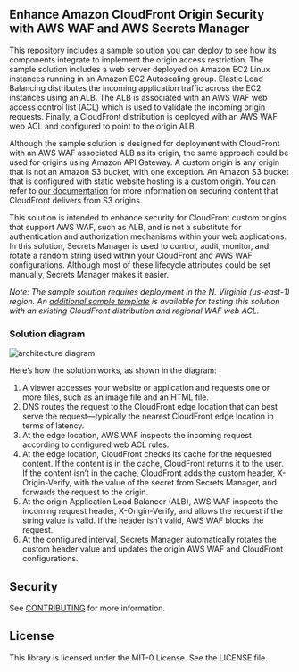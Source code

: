 ## Enhance Amazon CloudFront Origin Security with AWS WAF and AWS Secrets Manager

This repository includes a sample solution you can deploy to see how its components integrate to implement the origin access restriction. The sample solution includes a web server deployed on Amazon EC2 Linux instances running in an Amazon EC2 Autoscaling group. Elastic Load Balancing distributes the incoming application traffic across the EC2 instances using an ALB. The ALB is associated with an AWS WAF web access control list (ACL) which is used to validate the incoming origin requests. Finally, a CloudFront distribution is deployed with an AWS WAF web ACL and configured to point to the origin ALB.

Although the sample solution is designed for deployment with CloudFront with an AWS WAF associated ALB as its origin, the same approach could be used for origins using Amazon API Gateway. A custom origin is any origin that is not an Amazon S3 bucket, with one exception. An Amazon S3 bucket that is configured with static website hosting is a custom origin. You can refer to [our documentation](https://docs.aws.amazon.com/AmazonCloudFront/latest/DeveloperGuide/SecurityAndPrivateContent.html) for more information on securing content that CloudFront delivers from S3 origins. 

This solution is intended to enhance security for CloudFront custom origins that support AWS WAF, such as ALB, and is not a substitute for authentication and authorization mechanisms within your web applications. In this solution, Secrets Manager is used to control, audit, monitor, and rotate a random string used within your CloudFront and AWS WAF configurations. Although most of these lifecycle attributes could be set manually, Secrets Manager makes it easier.

_Note: The sample solution requires deployment in the N. Virginia (us-east-1) region. An [additional sample template](templates/cf-origin-verify-sm-only.yaml) is available for testing this solution with an existing CloudFront distribution and regional WAF web ACL._

### Solution diagram

![architecture diagram](images/solutiondiagram.png)

Here’s how the solution works, as shown in the diagram:

1.	A viewer accesses your website or application and requests one or more files, such as an image file and an HTML file. 
2.	DNS routes the request to the CloudFront edge location that can best serve the request—typically the nearest CloudFront edge location in terms of latency.
3.	At the edge location, AWS WAF inspects the incoming request according to configured web ACL rules.
4.	At the edge location, CloudFront checks its cache for the requested content. If the content is in the cache, CloudFront returns it to the user. If the content isn’t in the cache, CloudFront adds the custom header, X-Origin-Verify, with the value of the secret from Secrets Manager, and forwards the request to the origin.
5.	At the origin Application Load Balancer (ALB), AWS WAF inspects the incoming request header, X-Origin-Verify, and allows the request if the string value is valid. If the header isn’t valid, AWS WAF blocks the request.
6.	At the configured interval, Secrets Manager automatically rotates the custom header value and updates the origin AWS WAF and CloudFront configurations.

## Security

See [CONTRIBUTING](CONTRIBUTING.md#security-issue-notifications) for more information.

## License

This library is licensed under the MIT-0 License. See the LICENSE file.

